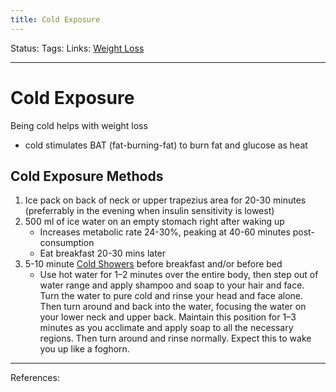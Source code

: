 ```yaml
---
title: Cold Exposure
---
```

Status:
Tags:
Links: [Weight Loss](out/weight-loss.md)
___
# Cold Exposure
Being cold helps with weight loss
- cold stimulates BAT (fat-burning-fat) to burn fat and glucose as heat
## Cold Exposure Methods
1. Ice pack on back of neck or upper trapezius area for 20-30 minutes (preferrably in the evening when insulin sensitivity is lowest)
2. 500 ml of ice water on an empty stomach right after waking up
	- Increases metabolic rate 24-30%, peaking at 40-60 minutes post-consumption
	- Eat breakfast 20-30 mins later
3. 5-10 minute [Cold Showers](out/cold-showers.md) before breakfast and/or before bed
	- Use hot water for 1–2 minutes over the entire body, then step out of water range and apply shampoo and soap to your hair and face. Turn the water to pure cold and rinse your head and face alone. Then turn around and back into the water, focusing the water on your lower neck and upper back. Maintain this position for 1–3 minutes as you acclimate and apply soap to all the necessary regions. Then turn around and rinse normally. Expect this to wake you up like a foghorn.

___
References: